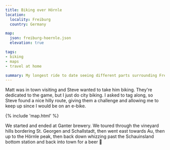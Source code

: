 ```yaml
---
title: Biking over Hörnle
location:
  locality: Freiburg
  country: Germany

map:
  json: freiburg-hoernle.json
  elevation: true

tags:
- biking
- maps
- travel at home

summary: My longest ride to date seeing different parts surrounding Freiburg.
---
```


Matt was in town visiting and Steve wanted to take him biking. They're dedicated to the game, but I just do city biking. I asked to tag along, so Steve found a nice hilly route, giving them a challenge and allowing me to keep up since I would be on an e-bike.

{% include 'map.html' %}

We started and ended at Ganter brewery. We toured through the vineyard hills bordering St. Georgen and Schallstadt, then went east towards Au, then up to the Hörnle peak, then back down whizzing past the Schauinsland bottom station and back into town for a beer 🍻
